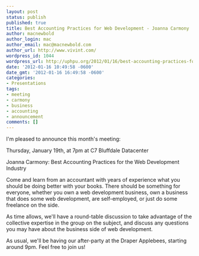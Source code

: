 ```yaml
---
layout: post
status: publish
published: true
title: Best Accounting Practices for Web Development - Joanna Carmony
author: macnewbold
author_login: mac
author_email: mac@macnewbold.com
author_url: http://www.vivint.com/
wordpress_id: 1044
wordpress_url: http://uphpu.org/2012/01/16/best-accounting-practices-for-web-development-joanna-carmony/
date: '2012-01-16 10:49:58 -0600'
date_gmt: '2012-01-16 16:49:58 -0600'
categories:
- Presentations
tags:
- meeting
- carmony
- business
- accounting
- announcement
comments: []
---
```

<p>I'm pleased to announce this month's meeting:</p>
<p>Thursday, January 19th, at 7pm at C7 Bluffdale Datacenter</p>
<p>Joanna Carmony: Best Accounting Practices for the Web Development Industry</p>
<p>Come and learn from an accountant with years of experience what you should be doing better with your books. There should be something for everyone, whether you own a web development business, own a business that does some web development, are self-employed, or just do some freelance on the side.</p>
<p>As time allows, we'll have a round-table discussion to take advantage of the collective expertise in the group on the subject, and discuss any questions you may have about the business side of web development.</p>
<p>As usual, we'll be having our after-party at the Draper Applebees, starting around 9pm. Feel free to join us!</p>

